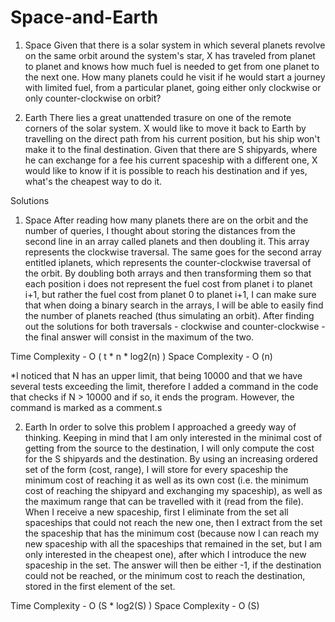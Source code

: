 # Space-and-Earth

1. Space
Given that there is a solar system in which several planets revolve on the same orbit around the system's star, X has traveled from planet to planet and knows how much fuel is needed to get from one planet to the next one.
How many planets could he visit if he would start a journey with limited fuel, from a particular planet, going either only clockwise or only counter-clockwise on orbit?

2. Earth
There lies a great unattended trasure on one of the remote corners of the solar system. X would like to move it back to Earth by travelling on the direct path from his current position, but his ship won't make it to the final destination. Given that there are S shipyards, where he can exchange for a fee his current spaceship with a different one, X would like to know if it is possible to reach his destination and if yes, what's the cheapest way to do it.


Solutions
1. Space
After reading how many planets there are on the orbit and the number of queries, I
thought about storing the distances from the second line in an array called planets
and then doubling it. This array represents the clockwise traversal. The same goes 
for the second array entitled iplanets, which represents the counter-clockwise
traversal of the orbit. 
By doubling both arrays and then transforming them so that
each position i does not represent the fuel cost from planet i to planet i+1, but 
rather the fuel cost from planet 0 to planet i+1, I can make sure that when doing
a binary search in the arrays, I will be able to easily find the number of planets
reached (thus simulating an orbit). After finding out the solutions for both 
traversals - clockwise and counter-clockwise - the final answer will consist in the
maximum of the two.

Time Complexity - O ( t * n * log2(n) )
Space Complexity - O (n)

*I noticed that N has an upper limit, that being 10000 and that we have several tests 
exceeding the limit, therefore I added a command in the code that checks if N > 10000 
and if so, it ends the program. However, the command is marked as a comment.s


2. Earth
In order to solve this problem I approached a greedy way of thinking. Keeping in mind
that I am only interested in the minimal cost of getting from the source to the 
destination, I will only compute the cost for the S shipyards and the destination.
By using an increasing ordered set of the form (cost, range), I will store for every
spaceship the minimum cost of reaching it as well as its own cost (i.e. the minimum 
cost of reaching the shipyard and exchanging my spaceship), as well as the maximum
range that can be travelled with it (read from the file). 
When I receive a new spaceship, first I eliminate from the set all spaceships that could
not reach the new one, then I extract from the set the spaceship that has the minimum
cost (because now I can reach my new spaceship with all the spaceships that remained
in the set, but I am only interested in the cheapest one), after which I introduce
the new spaceship in the set.
The answer will then be either -1, if the destination could not be reached, or
the minimum cost to reach the destination, stored in the first element of the set.

Time Complexity - O (S * log2(S) )
Space Complexity - O (S)
